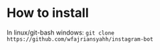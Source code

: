 # How to install

In linux/git-bash windows:
`
git clone https://github.com/wfajriansyahh/instagram-bot
`